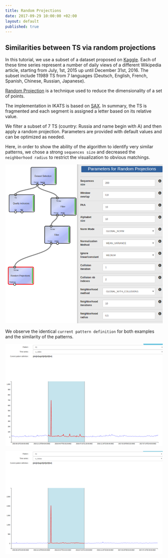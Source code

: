```yaml
---
title: Random Projections
date: 2017-09-29 10:00:00 +02:00
layout: default
published: true
---
```



Similarities between TS via random projections
---------------------------------------------
In this tutorial, we use a subset of a dataset proposed on [Kaggle](https://www.kaggle.com/c/web-traffic-time-series-forecasting). Each of these time series represent a number of daily views of a different Wikipedia article, starting from July, 1st, 2015 up until December 31st, 2016.
The subset include 11989 TS from 7 languages (Deutsch, English, French, Spanish, Chinese, Russian, Japanese).



[Random Projection](/doc/operators/randomProjections.html) is a technique used to reduce the dimensionality of a set of points.

The implementation in IKATS is based on [SAX](/doc/operators/sax.html). In summary, the TS is fragmented and each segment is assigned a letter based on its relative value.

We filter a subset of 7 TS (country: Russia and name begin with A) and then apply a random projection.
Parameters are provided with default values and can be optimized as needed.

Here, in order to show the ability of the algorithm to identify very similar patterns, we chose a strong `sequences size` and decreased the `neighborhood radius` to restrict the visualization to obvious matchings.

![Alternate Text](/img/tuto8/params_random_projection.png)

We observe the identical `current pattern definition` for both examples and the similarity of the patterns.

![Alternate Text](/img/tuto8/random_projection_ru_ABBA.png)

![Alternate Text](/img/tuto8/random_projection_ru_Adidas.png)
